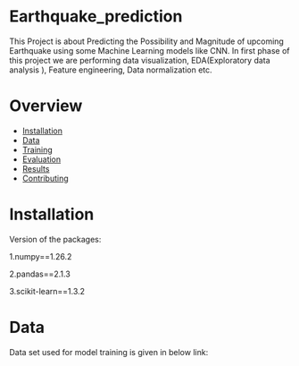 # Earthquake_prediction
This Project is about Predicting the Possibility and Magnitude of upcoming Earthquake using some Machine Learning models like CNN.
In first phase of this project we are performing  data visualization, EDA(Exploratory data analysis ), Feature engineering, Data normalization etc.
# Overview
- [Installation](#installation)
- [Data](#data)
- [Training](#training)
- [Evaluation](#evaluation)
- [Results](#results)
- [Contributing](#contributing)
  

# Installation

Version of the packages:<p>
1.numpy==1.26.2<p>
2.pandas==2.1.3<p>
3.scikit-learn==1.3.2<p>
# Data

Data set used for model training is given in below link:
